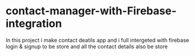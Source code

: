 # contact-manager-with-Firebase-integration
In this project  i make contact deatils app and i full intergeted with  firebase login &amp; signup to be store and all the contact details also be store
